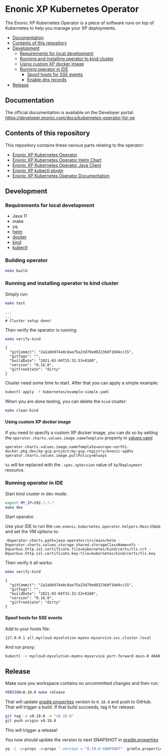 <h1>Enonic XP Kubernetes Operator</h1>

The Enonic XP Kubernetes Operator is a piece of software runs on top of Kubernetes to help you manage your XP deployments.


- [Documentation](#documentation)
- [Contents of this repository](#contents-of-this-repository)
- [Development](#development)
  - [Requirements for local development](#requirements-for-local-development)
  - [Running and installing operator to kind cluster](#running-and-installing-operator-to-kind-cluster)
  - [Using custom XP docker image](#using-custom-xp-docker-image)
  - [Running operator in IDE](#running-operator-in-ide)
    - [Spoof hosts for SSE events](#spoof-hosts-for-sse-events)
    - [Enable dns records](#enable-dns-records)
- [Release](#release)


## Documentation

The official documentation is available on the Developer portal: https://developer.enonic.com/docs/kubernetes-operator-for-xp




## Contents of this repository

This repository contains these various parts relating to the operator:

* [Enonic XP Kubernetes Operator](./java-operator)
* [Enonic XP Kubernetes Operator Helm Chart](./helm)
* [Enonic XP Kubernetes Operator Java Client](./java-client)
* [Enonic XP kubectl plugin](./kubectl-plugin)
* [Enonic XP Kubernetes Operator Documentation](./docs/index.adoc)


## Development

### Requirements for local development

* Java 11
* make
* yq
* [helm](https://helm.sh/docs/intro/install/)
* [docker](https://docs.docker.com/get-docker/)
* [kind](https://kind.sigs.k8s.io/)
* [kubectl](https://kubernetes.io/docs/tasks/tools/install-kubectl/)

### Building operator

```bash
make build
```


### Running and installing operator to kind cluster

Simply run:

```bash
make test
```

```
...
...
# Cluster setup done!
```

Then verify the operator is running:

```bash
make verify-kind
```
```
{
  "gitCommit": "2a2abb974a0c8ae75a23d79ed02236df1b04cc15",
  "gitTags": "",
  "buildDate": "2021-03-04T15:32:53+0100",
  "version": "0.16.0",
  "gitTreeState": "dirty"
}
```

Cluster need some time to start. 
After that you can apply a simple example:

```bash
kubectl apply -f kubernetes/example-simple.yaml
```

When you are done testing, you can delete the `kind` cluster:

```bash
make clean-kind
```

#### Using custom XP docker image

If you need to specify a custom XP docker image, you can do so by setting the `operator.charts.values.image.nameTemplate` property in
[values.yaml](helm%2Fsrc%2Ftest%2Fvalues.yaml)

```properties
operator.charts.values.image.nameTemplate=europe-north1-docker.pkg.dev/my-gcp-project/my-gcp-registry/enonic-xp@%s
operator.charts.values.image.pullPolicy=Always
```

`%s` will be replaced with the `.spec.xpVersion` value of `Xp7Deployment` resource.

### Running operator in IDE

Start kind cluster in dev mode:

```bash
export MY_IP=192.?.?.?
make dev
```

Start operator.

Use your IDE to run the `com.enonic.kubernetes.operator.helpers.Main` class and set the VM options to:

```
-Doperator.charts.path=java-operator/src/main/helm -Doperator.charts.values.storage.shared.storageClassName=nfs -Dquarkus.http.ssl.certificate.file=kubernetes/kind/certs/tls.crt -Dquarkus.http.ssl.certificate.key-file=kubernetes/kind/certs/tls.key
```

Then verify it all works:

```bash
make verify-kind 
```
```
{
  "gitCommit": "2a2abb974a0c8ae75a23d79ed02236df1b04cc15",
  "gitTags": "",
  "buildDate": "2021-03-04T15:32:53+0100",
  "version": "0.16.0",
  "gitTreeState": "dirty"
}
```

#### Spoof hosts for SSE events

Add to your hosts file:

```
127.0.0.1 all.mycloud-mysolution-myenv-myservice.svc.cluster.local
```

And run proxy:

```bash
kubectl -n mycloud-mysolution-myenv-myservice port-forward main-0 4848
```

## Release

Make sure you workspace contains no uncommitted changes and then run:

```bash
VERSION=0.18.0 make release
```

That will update [gradle.properties](gradle.properties) version to `0.18.0` and push to GitHub. That will trigger a build. If that build succeeds, tag it for release:

```bash
git tag -a v0.18.0 -m "v0.18.0"
git push origin v0.18.0
```

This will trigger a release!

You now should update the version to next SNAPSHOT in [gradle.properties](gradle.properties)
```bash
yq -i -p=props -o=props '.version = "0.19.0-SNAPSHOT"' gradle.properties
```

